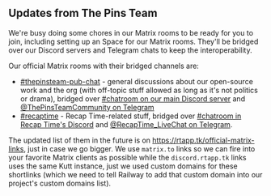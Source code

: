 ## Updates from The Pins Team

We're busy doing some chores in our Matrix rooms to be ready for you to join, including setting up an Space for our Matrix rooms. They'll be bridged over our Discord servers and Telegram chats to keep the interoperability.

Our official Matrix rooms with their bridged channels are:

* [#thepinsteam-pub-chat](https://matrix.to/#/#thepinsteam-pub-chat:matrix.org) - general discussions about our open-source work and the org (with off-topic stuff allowed as long as it's not politics or drama), bridged over [#chatroom on our main Discord server](https://discord.rtapp.tk/thepinsteam) and [@ThePinsTeamCommunity on Telegram](https://telegram.me/ThePinsTeamCommunity)
* [#recaptime](https://matrix.to/#/#recaptime:matrix.org) - Recap Time-related stuff, bridged over [#chatroom in Recap Time's Discord](https://discord.rtapp.tk/recaptime) and [@RecapTime_LiveChat on Telegram](https://telegram.me/RecapTime_LiveChat).

The updated list of them in the future is on <https://rtapp.tk/official-matrix-links>, just in case we go bigger. We use `matrix.to` links so we can fire into your favorite Matrix clients as possible while the `discord.rtapp.tk` links uses the same Kutt instance, just we used custom domains for these shortlinks (which we need to tell Railway to add that custom domain into our project's custom domains list).
